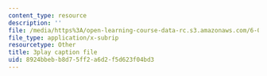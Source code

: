 ```yaml
---
content_type: resource
description: ''
file: /media/https%3A/open-learning-course-data-rc.s3.amazonaws.com/6-004-computation-structures-spring-2017/8924bbebb8d75ff2a6d2f5d623f04bd3_sd-ZVAw8qB0.vtt
file_type: application/x-subrip
resourcetype: Other
title: 3play caption file
uid: 8924bbeb-b8d7-5ff2-a6d2-f5d623f04bd3
---
```

